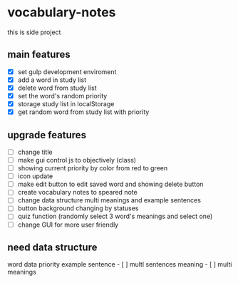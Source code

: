 # vocabulary-notes
this is side project

## main features

- [x] set gulp development enviroment
- [x] add a word in study list
- [x] delete word from study list
- [x] set the word's random priority
- [x] storage study list in localStorage
- [x] get random word from study list with priority

## upgrade features

- [ ] change title
- [ ] make gui control js to objectively (class)
- [ ] showing current priority by color from red to green
- [ ] icon update
- [ ] make edit button to edit saved word and showing delete button
- [ ] create vocabulary notes to speared note
- [ ] change data structure multi meanings and example sentences
- [ ] button background changing by statuses
- [ ] quiz function (randomly select 3 word's meanings and select one)
- [ ] change GUI for more user friendly

## need data structure
word
    data
    priority
    example sentence
        - [ ] multl sentences
    meaning
        - [ ] multi meanings